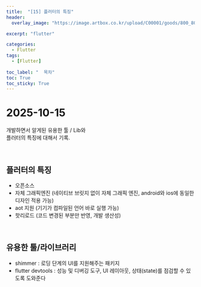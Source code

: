 ```yaml
---
title:  "[15] 플러터의 특징"
header:
  overlay_image: "https://image.artbox.co.kr/upload/C00001/goods/800_800/818/230525003912818.jpg?s=/goods/org/818/230525003912818.jpg"

excerpt: "flutter"

categories:
  - Flutter
tags:
  - [Flutter]
    
toc_label: "  목차"
toc: True
toc_sticky: True
---
```


# 2025-10-15

개발하면서 알게된 유용한 툴 / Lib와<br>
플러터의 특징에 대해서 기록.

<br>

## 플러터의 특징
- 오픈소스
- 자체 그래픽엔진 (네이티브 브릿지 없이 자체 그래픽 엔진, android와 ios에 동일한 디자인 적용 가능)
- aot 지원 (기기가 컴파일된 언어 바로 실행 가능)
- 핫리로드 (코드 변경된 부분만 반영, 개발 생산성)

<br>

## 유용한 툴/라이브러리
- shimmer : 로딩 단계의 UI를 지원해주는 패키지
- flutter devtools : 성능 및 디버깅 도구, UI 레이아웃, 상태(state)를 점검할 수 있도록 도와준다

<br>
<br>
